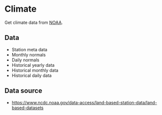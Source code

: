 # Climate

Get climate data from [NOAA](https://www.ncdc.noaa.gov/data-access/land-based-station-data/land-based-datasets).

## Data

- Station meta data
- Monthly normals
- Daily normals
- Historical yearly data
- Historical monthly data
- Historical daily data

## Data source

- https://www.ncdc.noaa.gov/data-access/land-based-station-data/land-based-datasets
